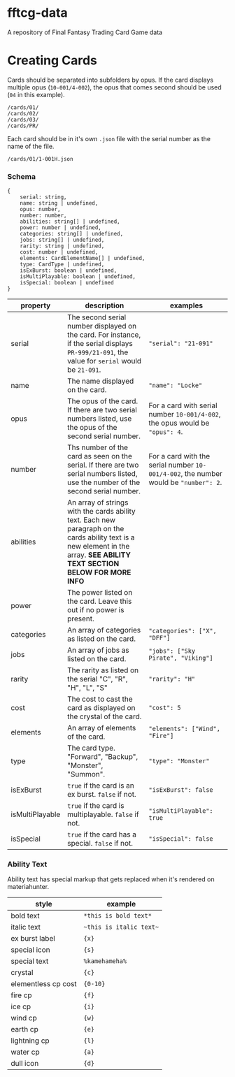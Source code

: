 # fftcg-data

A repository of Final Fantasy Trading Card Game data

# Creating Cards
Cards should be separated into subfolders by opus. If the card displays multiple opus (`10-001/4-002`), the opus that comes second should be used (`04` in this example).

```
/cards/01/
/cards/02/
/cards/03/
/cards/PR/
```

Each card should be in it's own `.json` file with the serial number as the name of the file.
```
/cards/01/1-001H.json
```

### Schema
```
{
    serial: string,
    name: string | undefined,
    opus: number,
    number: number,
    abilities: string[] | undefined,
    power: number | undefined,
    categories: string[] | undefined,
    jobs: string[] | undefined,
    rarity: string | undefined,
    cost: number | undefined,
    elements: CardElementName[] | undefined,
    type: CardType | undefined,
    isExBurst: boolean | undefined,
    isMultiPlayable: boolean | undefined,
    isSpecial: boolean | undefined
}
```

|property|description|examples|
|-|-|-|
|serial|The second serial number displayed on the card. For instance, if the serial displays `PR-999/21-091`, the value for `serial` would be `21-091`. |`"serial": "21-091"`|
|name|The name displayed on the card.|`"name": "Locke"`|
|opus|The opus of the card. If there are two serial numbers listed, use the opus of the second serial number.|For a card with serial number `10-001/4-002`, the opus would be `"opus": 4`.|
|number|Ths number of the card as seen on the serial. If there are two serial numbers listed, use the number of the second serial number.|For a card with the serial number `10-001/4-002`, the number would be `"number": 2`.|
|abilities|An array of strings with the cards ability text. Each new paragraph on the cards ability text is a new element in the array. **SEE ABILITY TEXT SECTION BELOW FOR MORE INFO**||
|power|The power listed on the card. Leave this out if no power is present.||
|categories|An array of categories as listed on the card.|`"categories": ["X", "DFF"]`|
|jobs|An array of jobs as listed on the card.|`"jobs": ["Sky Pirate", "Viking"]`|
|rarity|The rarity as listed on the serial "C", "R", "H", "L", "S"|`"rarity": "H"`|
|cost|The cost to cast the card as displayed on the crystal of the card.|`"cost": 5`|
|elements|An array of elements of the card.|`"elements": ["Wind", "Fire"]`|
|type|The card type. "Forward", "Backup", "Monster", "Summon".|`"type": "Monster"`|
|isExBurst|`true` if the card is an ex burst. `false` if not.|`"isExBurst": false`|
|isMultiPlayable|`true` if the card is multiplayable. `false` if not.|`"isMultiPlayable": true`|
|isSpecial|`true` if the card has a special. `false` if not.|`"isSpecial": false`|


### Ability Text
Ability text has special markup that gets replaced when it's rendered on materiahunter.

|style|example|
|-|-|
|bold text|`*this is bold text*`|
|italic text|`~this is italic text~`|
|ex burst label|`{x}`|
|special icon|`{s}`|
|special text|`%kamehameha%`|
|crystal|`{c}`|
|elementless cp cost|`{0-10}`|
|fire cp|`{f}`|
|ice cp|`{i}`|
|wind cp|`{w}`|
|earth cp|`{e}`|
|lightning cp|`{l}`|
|water cp|`{a}`|
|dull icon|`{d}`|



